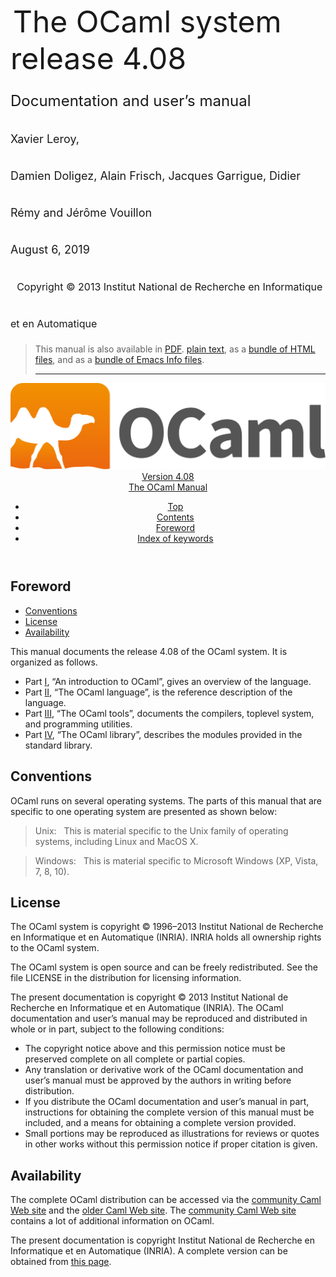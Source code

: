 <!-- ((! set title Manual !)) ((! set documentation !)) ((! set manual !)) ((! set nobreadcrumb !)) -->
<div class="manual content"><ul class="part_menu"></ul>


<div class="maintitle">
&nbsp;<span style="font-size:xx-large"><span style="font-size:150%">The OCaml system <br>
 release 4.08<br>
<span style="font-size:x-large">Documentation and user’s manual <br>
<span style="font-size:large">Xavier Leroy, <br>
 Damien Doligez, Alain Frisch, Jacques Garrigue, Didier Rémy and Jérôme Vouillon <br>
 August&nbsp;6, 2019<br>
 &nbsp;
<span style="font-size:medium">Copyright © 2013 Institut National de
Recherche en Informatique et en Automatique
</span></span></span></span></span></div><blockquote class="quote">

This manual is also available in
<a href="http://caml.inria.fr/distrib/ocaml-4.08/ocaml-4.08-refman.pdf">PDF</a>.
<a href="http://caml.inria.fr/distrib/ocaml-4.08/ocaml-4.08-refman.txt">plain text</a>,
as a
<a href="http://caml.inria.fr/distrib/ocaml-4.08/ocaml-4.08-refman-html.tar.gz">bundle of HTML files</a>,
and as a
<a href="http://caml.inria.fr/distrib/ocaml-4.08/ocaml-4.08-refman.info.tar.gz">bundle of Emacs Info files</a>.
<hr style="height:2">
</blockquote><header><nav class="toc brand"><a class="brand" href="https://ocaml.org/"><img src="colour-logo-gray.svg" class="svg" alt="OCaml"></a></nav><nav class="toc"><div class="toc_version"><a href="/docs" id="version-select">Version 4.08</a></div><div class="toc_title"><a href="#">The OCaml Manual</a></div><ul><li class="top"><a href="#">Top</a></li>
<li><a href="manual001.html#start-section">Contents</a>
</li><li><a href="foreword.html#start-section">Foreword</a>
</li><li class="top"><a href="manual073.html#start-section">Index of keywords</a></li></ul></nav></header><a id="start-section"></a><section id="section">




<h1 class="chapter" id="sec2">Foreword</h1>
<ul>
<li><a href="foreword.html#sec3">Conventions</a>
</li><li><a href="foreword.html#sec4">License</a>
</li><li><a href="foreword.html#sec5">Availability</a>
</li></ul>
<p>This manual documents the release 4.08 of the OCaml
system. It is organized as follows.
</p><ul class="itemize"><li class="li-itemize">
Part&nbsp;<a href="index.html#p%3Atutorials">I</a>, “An introduction to OCaml”,
gives an overview of the language.
</li><li class="li-itemize">Part&nbsp;<a href="index.html#p%3Arefman">II</a>, “The OCaml language”, is the
reference description of the language.
</li><li class="li-itemize">Part&nbsp;<a href="index.html#p%3Acommands">III</a>, “The OCaml tools”, documents
the compilers, toplevel system, and programming utilities.
</li><li class="li-itemize">Part&nbsp;<a href="index.html#p%3Alibrary">IV</a>, “The OCaml library”, describes the
modules provided in the standard library.

</li></ul><h2 class="section" id="sec3">Conventions</h2>
<p>OCaml runs on several operating systems. The parts of
this manual that are specific to one operating system are presented as
shown below:</p><blockquote class="quote"><span class="c007">Unix:</span>&nbsp;&nbsp; This is material specific to the Unix family of operating
systems, including Linux and MacOS&nbsp;X.
</blockquote><blockquote class="quote"><span class="c007">Windows:</span>&nbsp;&nbsp; This is material specific to Microsoft Windows
(XP, Vista, 7, 8, 10).
</blockquote><h2 class="section" id="sec4">License</h2>
<p>The OCaml system is copyright © 1996–2013
Institut National de Recherche en Informatique et en
Automatique (INRIA).
INRIA holds all ownership rights to the OCaml system.</p><p>The OCaml system is open source and can be freely
redistributed. See the file <span class="c003">LICENSE</span> in the distribution for
licensing information.</p><p>The present documentation is copyright © 2013
Institut National de Recherche en Informatique et en
Automatique (INRIA). The OCaml documentation and user’s
manual may be reproduced and distributed in whole or
in part, subject to the following conditions:
</p><ul class="itemize"><li class="li-itemize">
The copyright notice above and this permission notice must be
preserved complete on all complete or partial copies.
</li><li class="li-itemize">Any translation or derivative work of the OCaml
documentation and user’s manual must be approved by the authors in
writing before distribution.
</li><li class="li-itemize">If you distribute the OCaml
documentation and user’s manual in part, instructions for obtaining
the complete version of this manual must be included, and a
means for obtaining a complete version provided.
</li><li class="li-itemize">Small portions may be reproduced as illustrations for reviews or
quotes in other works without this permission notice if proper
citation is given.
</li></ul><h2 class="section" id="sec5">Availability</h2>
<p>
The complete OCaml distribution can be accessed via the
<a href="http://www.ocaml.org/">community Caml Web site</a> and the
<a href="http://caml.inria.fr/">older Caml Web site</a>.
The <a href="http://www.ocaml.org/">community Caml Web site</a>
contains a lot of additional information on OCaml.

</p>






</section><div class="copyright">The present documentation is copyright Institut National de Recherche en Informatique et en Automatique (INRIA). A complete version can be obtained from <a href="http://caml.inria.fr/pub/docs/manual-ocaml/">this page</a>.</div></div>